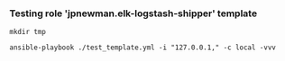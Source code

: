 ### Testing role 'jpnewman.elk-logstash-shipper' template

~~~
mkdir tmp

ansible-playbook ./test_template.yml -i "127.0.0.1," -c local -vvv
~~~
